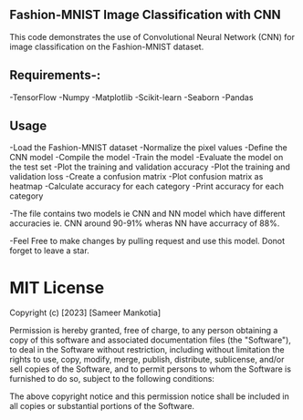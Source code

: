 
## Fashion-MNIST Image Classification with CNN
This code demonstrates the use of Convolutional Neural Network (CNN) for image classification on the Fashion-MNIST dataset.

## Requirements-:
-TensorFlow
-Numpy
-Matplotlib
-Scikit-learn
-Seaborn
-Pandas

## Usage
-Load the Fashion-MNIST dataset
-Normalize the pixel values
-Define the CNN model
-Compile the model
-Train the model
-Evaluate the model on the test set
-Plot the training and validation accuracy
-Plot the training and validation loss
-Create a confusion matrix
-Plot confusion matrix as heatmap
-Calculate accuracy for each category
-Print accuracy for each category

-The file contains two models ie CNN and NN model which have different accuracies ie. CNN around 90-91% wheras NN have accurracy of 88%.

-Feel Free to make changes by pulling request and use this model. Donot forget to leave a star. 

# MIT License

Copyright (c) [2023] [Sameer Mankotia]

Permission is hereby granted, free of charge, to any person obtaining a copy
of this software and associated documentation files (the "Software"), to deal
in the Software without restriction, including without limitation the rights
to use, copy, modify, merge, publish, distribute, sublicense, and/or sell
copies of the Software, and to permit persons to whom the Software is
furnished to do so, subject to the following conditions:

The above copyright notice and this permission notice shall be included in all
copies or substantial portions of the Software.

